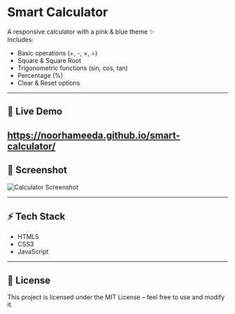 # Smart Calculator

A responsive calculator with a pink & blue theme ✨  
Includes:
- Basic operations (+, -, ×, ÷)  
- Square & Square Root  
- Trigonometric functions (sin, cos, tan)  
- Percentage (%)  
- Clear & Reset options  

---

## 🚀 Live Demo
https://noorhameeda.github.io/smart-calculator/
---

## 📸 Screenshot
![Calculator Screenshot](https://via.placeholder.com/600x400.png?text=Smart+Calculator)

---

## ⚡ Tech Stack
- HTML5
- CSS3
- JavaScript

---

## 📜 License
This project is licensed under the MIT License – feel free to use and modify it.
